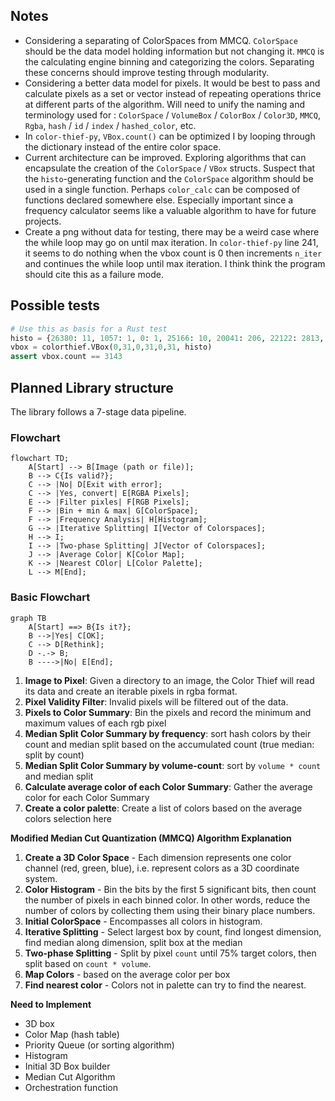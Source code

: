 ## Notes

- Considering a separating of ColorSpaces from MMCQ. `ColorSpace` should be the data model holding information but not changing it. `MMCQ` is the calculating engine binning and categorizing the colors. Separating these concerns should improve testing through modularity.
- Considering a better data model for pixels. It would be best to pass and calculate pixels as a set or vector instead of repeating operations thrice at different parts of the algorithm. Will need to unify the naming and terminology used for : `ColorSpace` / `VolumeBox` / `ColorBox` / `Color3D`, `MMCQ`, `Rgba`, `hash` / `id` / `index` / `hashed_color`, etc.
- In `color-thief-py`, `VBox.count()` can be optimized I by looping through the dictionary instead of the entire color space.
- Current architecture can be improved. Exploring algorithms that can encapsulate the creation of the `ColorSpace` / `VBox` structs. Suspect that the `histo`-generating function and the `ColorSpace` algorithm should be used in a single function. Perhaps `color_calc` can be composed of functions declared somewhere else. Especially important since a frequency calculator seems like a valuable algorithm to have for future projects.
- Create a png without data for testing, there may be a weird case where the while loop may go on until max iteration. In `color-thief-py` line 241, it seems to do nothing when the vbox count is 0 then increments `n_iter` and continues the while loop until max iteration. I think think the program should cite this as a failure mode.

## Possible tests

```py
# Use this as basis for a Rust test
histo = {26380: 11, 1057: 1, 0: 1, 25166: 10, 20041: 206, 22122: 2813, 21958: 28, 10530: 48, 14693: 24, 32767:1}
vbox = colorthief.VBox(0,31,0,31,0,31, histo)
assert vbox.count == 3143
```

## Planned Library structure

The library follows a 7-stage data pipeline.

### Flowchart
```mermaid
flowchart TD;
    A[Start] --> B[Image (path or file)];
    B --> C{Is valid?};
    C --> |No| D[Exit with error];
    C --> |Yes, convert| E[RGBA Pixels];
    E --> |Filter pixles| F[RGB Pixels];
    F --> |Bin + min & max| G[ColorSpace];
    F --> |Frequency Analysis| H[Histogram];
    G --> |Iterative Splitting| I[Vector of Colorspaces];
    H --> I;
    I --> |Two-phase Splitting| J[Vector of Colorspaces];
    J --> |Average Color| K[Color Map];
    K --> |Nearest COlor| L[Color Palette];
    L --> M[End];
```
### Basic Flowchart
```mermaid
graph TB
    A[Start] ==> B{Is it?};
    B -->|Yes| C[OK];
    C --> D[Rethink];
    D -.-> B;
    B ---->|No| E[End];
```

1. **Image to Pixel**: Given a directory to an image, the Color Thief will read its data and create an iterable pixels in rgba format.
2. **Pixel Validity Filter**: Invalid pixels will be filtered out of the data.
3. **Pixels to Color Summary**: Bin the pixels and record the minimum and maximum values of each rgb pixel
4. **Median Split Color Summary by frequency**: sort hash colors by their count and median split based on the accumulated count (true median: split by count)
5. **Median Split Color Summary by volume-count**: sort by `volume * count` and median split
6. **Calculate average color of each Color Summary**: Gather the average color for each Color Summary
7. **Create a color palette**: Create a list of colors based on the average colors selection here

**Modified Median Cut Quantization (MMCQ) Algorithm Explanation**

1. **Create a 3D Color Space** - Each dimension represents one color channel (red, green, blue), i.e. represent colors as a 3D coordinate system.
2. **Color Histogram** - Bin the bits by the first 5 significant bits, then count the number of pixels in each binned color. In other words, reduce the number of colors by collecting them using their binary place numbers.
3. **Initial ColorSpace** - Encompasses all colors in histogram.
4. **Iterative Splitting** - Select largest box by count, find longest dimension, find median along dimension, split box at the median
5. **Two-phase Splitting** - Split by pixel `count` until 75% target colors, then split based on `count * volume`.
6. **Map Colors** - based on the average color per box
7. **Find nearest color** - Colors not in palette can try to find the nearest.

**Need to Implement**
- 3D box
- Color Map (hash table)
- Priority Queue (or sorting algorithm)
- Histogram
- Initial 3D Box builder
- Median Cut Algorithm
- Orchestration function
